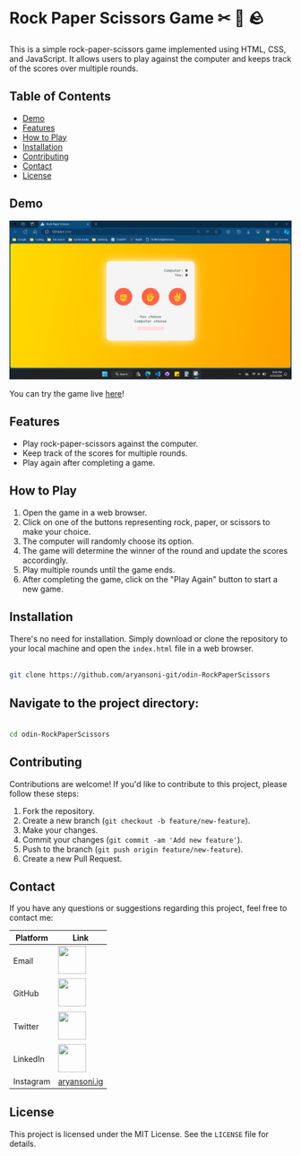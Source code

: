 # Rock Paper Scissors Game ✂ 📜 🪨

This is a simple rock-paper-scissors game implemented using HTML, CSS, and JavaScript. It allows users to play against the computer and keeps track of the scores over multiple rounds.

## Table of Contents

- [Demo](#demo)
- [Features](#features)
- [How to Play](#how-to-play)
- [Installation](#installation)
- [Contributing](#contributing)
- [Contact](#contact)
- [License](#license)

## Demo

![cover](/images/rps-cover.png)

You can try the game live [here](https://aryansoni-git.github.io/odin-RockPaperScissors/)!

## Features

- Play rock-paper-scissors against the computer.
- Keep track of the scores for multiple rounds.
- Play again after completing a game.

## How to Play

1. Open the game in a web browser.
2. Click on one of the buttons representing rock, paper, or scissors to make your choice.
3. The computer will randomly choose its option.
4. The game will determine the winner of the round and update the scores accordingly.
5. Play multiple rounds until the game ends.
6. After completing the game, click on the "Play Again" button to start a new game.

## Installation

There's no need for installation. Simply download or clone the repository to your local machine and open the `index.html` file in a web browser.

```bash

git clone https://github.com/aryansoni-git/odin-RockPaperScissors

```
## Navigate to the project directory:

```bash

cd odin-RockPaperScissors

```

## Contributing

Contributions are welcome! If you'd like to contribute to this project, please follow these steps:

1. Fork the repository.
2. Create a new branch (`git checkout -b feature/new-feature`).
3. Make your changes.
4. Commit your changes (`git commit -am 'Add new feature'`).
5. Push to the branch (`git push origin feature/new-feature`).
6. Create a new Pull Request.

## Contact

If you have any questions or suggestions regarding this project, feel free to contact me:

| Platform | Link |
| --- | --- |
| Email | [<img src="https://cdn.jsdelivr.net/gh/devicons/devicon@latest/icons/google/google-original.svg" width="50" height="50">](mailto:aryansoni.work@gmail.com) |
| GitHub | [<img src="https://cdn.jsdelivr.net/gh/devicons/devicon@latest/icons/github/github-original.svg" width="50" height="50">](https://github.com/aryansoni-git) |
| Twitter | [<img src="https://cdn.jsdelivr.net/gh/devicons/devicon@latest/icons/twitter/twitter-original.svg" width="50" height="50">](https://twitter.com/aryansoni_x) |
| LinkedIn | [<img src="https://cdn.jsdelivr.net/gh/devicons/devicon@latest/icons/linkedin/linkedin-original.svg" width="50" height="50">](https://www.linkedin.com/in/aryansoni-work) |
| Instagram | [aryansoni.ig](https://www.instagram.com/aryansoni.ig/) |

## License

This project is licensed under the MIT License. See the `LICENSE` file for details.
